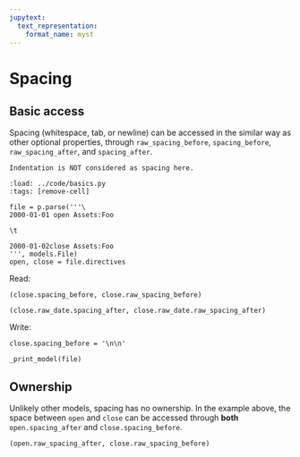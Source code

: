 ```yaml
---
jupytext:
  text_representation:
    format_name: myst
---
```


# Spacing

## Basic access

Spacing (whitespace, tab, or newline) can be accessed in the similar way as other optional properties, through `raw_spacing_before`, `spacing_before`, `raw_spacing_after`, and `spacing_after`.

```{note}
Indentation is NOT considered as spacing here.
```

```{code-cell} python
:load: ../code/basics.py
:tags: [remove-cell]
```

```{code-cell} python
file = p.parse('''\
2000-01-01 open Assets:Foo

\t

2000-01-02close Assets:Foo
''', models.File)
open, close = file.directives
```

Read:

```{code-cell} python
(close.spacing_before, close.raw_spacing_before)
```

```{code-cell} python
(close.raw_date.spacing_after, close.raw_date.raw_spacing_after)
```

Write:

```{code-cell} python
close.spacing_before = '\n\n'

_print_model(file)
```

## Ownership

Unlikely other models, spacing has no ownership. In the example above, the space between `open` and `close` can be accessed through **both** `open.spacing_after` and `close.spacing_before`.

```{code-cell} python
(open.raw_spacing_after, close.raw_spacing_before)
```
